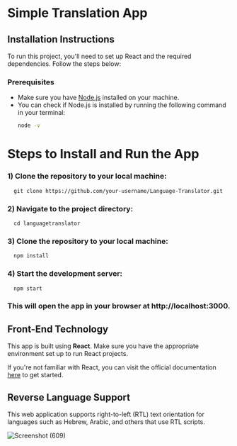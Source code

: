 # Simple Translation App

## Installation Instructions

To run this project, you'll need to set up React and the required dependencies. Follow the steps below:

### Prerequisites
- Make sure you have [Node.js](https://nodejs.org/) installed on your machine.
- You can check if Node.js is installed by running the following command in your terminal:
  ```bash
  node -v

# Steps to Install and Run the App

### 1) Clone the repository to your local machine:

      git clone https://github.com/your-username/Language-Translator.git

### 2) Navigate to the project directory:

      cd languagetranslator

### 3) Clone the repository to your local machine:

      npm install

### 4) Start the development server:

      npm start

### This will open the app in your browser at http://localhost:3000.




## Front-End Technology

  This app is built using **React**. Make sure you have the appropriate environment set up to run React projects.

  If you're not familiar with React, you can visit the official documentation [here](https://reactjs.org/) to get started.

## Reverse Language Support

  This web application supports right-to-left (RTL) text orientation for languages such as Hebrew, Arabic, and others that use RTL scripts.


![Screenshot (609)](https://github.com/user-attachments/assets/9c87f998-4cc3-4b45-a928-451cae381b33)
